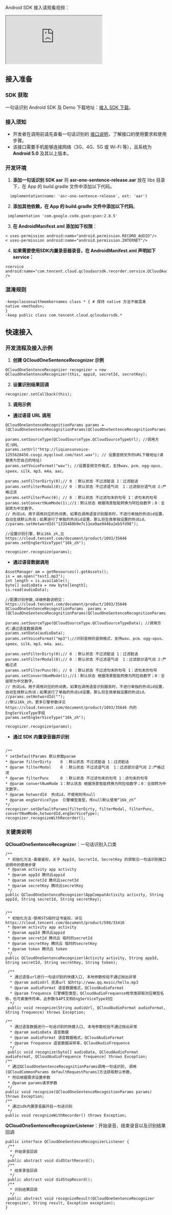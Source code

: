 Android SDK 接入请观看视频：
<div class="doc-video-mod"><iframe src="https://cloud.tencent.com/edu/learning/quick-play/1692-20718?source=gw.doc.media&withPoster=1&notip=1"></iframe></div>

## 接入准备
### SDK 获取
一句话识别 Android SDK 及 Demo 下载地址：[接入 SDK 下载](https://console.cloud.tencent.com/asr/download)。

### 接入须知
- 开发者在调用前请先查看一句话识别的 [接口说明](https://cloud.tencent.com/document/product/1093/37308)，了解接口的使用要求和使用步骤。  
- 该接口需要手机能够连接网络（3G、4G、5G 或 Wi-Fi 等），且系统为 **Android 5.0** 及其以上版本。

### 开发环境
1. **添加一句话识别 SDK aar**
   将 **asr-one-sentence-release.aar** 放在 libs 目录下，在 App 的 build.gradle 文件中添加以下代码。
```
  implementation(name: 'asr-one-sentence-release', ext: 'aar')
```
2. **添加其他依赖，在 App 的 build.gradle 文件中添加以下代码**。
```
 implementation 'com.google.code.gson:gson:2.8.5'
```
3. **在 AndroidManifest.xml 添加如下权限**：
```
< uses-permission android:name="android.permission.RECORD_AUDIO"/>
< uses-permission android:name="android.permission.INTERNET"/>
```
4. **如果需要使用SDK内置录音器录音，在 AndroidManifest.xml 声明如下 service：**
```
<service android:name="com.tencent.cloud.qcloudasrsdk.recorder.service.QCloudAudioMp3RecoderService" />
```

### 混淆规则
```
-keepclasseswithmembernames class * { # 保持 native 方法不被混淆
native <methods>;
}
-keep public class com.tencent.cloud.qcloudasrsdk.*
```

## 快速接入
### 开发流程及接入示例
1. **创建 QCloudOneSentenceRecognizer 示例**
```
QCloudOneSentenceRecognizer recognizer = new QCloudOneSentenceRecognizer(this, appid, secretId, secretKey);
```
2. **设置识别结果回调**
```
recognizer.setCallback(this);
```
3. **调用示例**
 - **通过语音 URL 调用**
```
QCloudOneSentenceRecognitionParams params = (QCloudOneSentenceRecognitionParams)QCloudOneSentenceRecognitionParams.defaultRequestParams();

params.setSourceType(QCloudSourceType.QCloudSourceTypeUrl); //调用方式:URL
params.setUrl("http://liqiansunvoice-1255628450.cosgz.myqcloud.com/test.wav"); // 设置音频文件的URL下载地址(请替换为您自己的地址)
params.setVoiceFormat("wav"); //设置音频文件格式，支持wav、pcm、ogg-opus、speex、silk、mp3、m4a、aac。

params.setFilterDirty(0);// 0 ：默认状态 不过滤脏话 1：过滤脏话
params.setFilterModal(0);// 0 ：默认状态 不过滤语气词  1：过滤部分语气词 2:严格过滤
params.setFilterPunc(0); // 0 ：默认状态 不过滤句末的句号 1：滤句末的句号
params.setConvertNumMode(1);//1：默认状态 根据场景智能转换为阿拉伯数字；0：全部转为中文数字。
// 热词id。用于调用对应的热词表，如果在调用语音识别服务时，不进行单独的热词id设置，自动生效默认热词；如果进行了单独的热词id设置，那么将生效单独设置的热词id。
//params.setHotwordId("1335468b9e7c11ea9ae9446a2eb5fd98"); 

//设置识别引擎，默认16k_zh,见 https://cloud.tencent.com/document/product/1093/35646
params.setEngSerViceType("16k_zh");

recognizer.recognize(params);
```
 - **通过语音数据调用**
```
AssetManager am = getResources().getAssets();
is = am.open("test1.mp3");
int length = is.available();
byte[] audioData = new byte[length];
is.read(audioData);

//配置识别参数,详细参数说明见： https://cloud.tencent.com/document/product/1093/35646
QCloudOneSentenceRecognitionParams  params = (QCloudOneSentenceRecognitionParams)QCloudOneSentenceRecognitionParams.defaultRequestParams();

params.setSourceType(QCloudSourceType.QCloudSourceTypeData); //调用方式:通过语音数据调用
params.setData(audioData);
params.setVoiceFormat("mp3");//识别音频的音频格式，支持wav、pcm、ogg-opus、speex、silk、mp3、m4a、aac。

params.setFilterDirty(0);// 0 ：默认状态 不过滤脏话 1：过滤脏话
params.setFilterModal(0);// 0 ：默认状态 不过滤语气词  1：过滤部分语气词 2:严格过滤
params.setFilterPunc(0); // 0 ：默认状态 不过滤句末的句号 1：滤句末的句号
params.setConvertNumMode(1);//1：默认状态 根据场景智能转换为阿拉伯数字；0：全部转为中文数字。
// 热词id。用于调用对应的热词表，如果在调用语音识别服务时，不进行单独的热词id设置，自动生效默认热词；如果进行了单独的热词id设置，那么将生效单独设置的热词id。
//params.setHotwordId(""); 
//默认16k_zh，更多引擎参数详见https://cloud.tencent.com/document/product/1093/35646 内的EngSerViceType字段
params.setEngSerViceType("16k_zh"); 

recognizer.recognize(params);
```
 - **通过 SDK 内置录音器并识别**
```

/**
* setDefaultParams 默认参数param
* @param filterDirty    0 ：默认状态 不过滤脏话 1：过滤脏话
* @param filterModal    0 ：默认状态 不过滤语气词  1：过滤部分语气词 2:严格过滤
* @param filterPunc     0 ：默认状态 不过滤句末的句号 1：滤句末的句号
* @param convertNumMode 1：默认状态 根据场景智能转换为阿拉伯数字；0：全部转为中文数字。
* @param hotwordId  热词id，不使用则传null
* @param engSerViceType  引擎模型类型，传null默认使用“16k_zh”
*/
recognizer.setDefaultParams(filterDirty, filterModal, filterPunc, convertNumMode,hotwordId,engSerViceType);
recognizer.recognizeWithRecorder();
```

### 关键类说明
**QCloudOneSentenceRecognizer**：一句话识别入口类

```
/**
 * 初始化方法-直接鉴权，关于 AppId, SecretId, SecretKey 的获取见一句话识别接口说明中的使用步骤
 * @param activity app activity
 * @param appId 腾讯云appid
 * @param secretId 腾讯云secretId
 * @param secretKey 腾讯云secretKey
 */
public QCloudOneSentenceRecognizer(AppCompatActivity activity, String appId, String secretId, String secretKey);


/**
 * 初始化方法-使用STS临时证书鉴权，详见https://cloud.tencent.com/document/product/598/33416
 * @param activity app activity
 * @param appId 腾讯云appid
 * @param secretId 腾讯云 临时的secretId
 * @param secretKey 腾讯云 临时的secretKey
 * @param token 腾讯云 token
 */
public QCloudOneSentenceRecognizer(Activity activity, String appId, String secretId, String secretKey, String token);

 /**
  * 通过语音url进行一句话识别的快捷入口, 本地参数校验不通过抛出异常
  * @param audioUrl 资源url 如http://www.qq.music/hello.mp3
  * @param audioFormat 语音数据格式，QCloudAudioFormat
  * @param frequence 引擎模型类型，QCloudAudioFrequence枚举类获取对应模型名称，也可直接传符串，此参数与API文档EngSerViceType对应
  */
 public void recognize(String audioUrl, QCloudAudioFormat audioFormat, String frequence) throws Exception;
 
/**
  * 通过语音数据进行一句话识别的快捷入口, 本地参数校验不通过抛出异常
  * @param audioData 语音数据
  * @param audioFormat 语音数据格式，QCloudAudioFormat
  * @param frequence 语音数据采样率，QCloudAudioFrequence
  */
 public void recognize(byte[] audioData, QCloudAudioFormat audioFormat, QCloudAudioFrequence frequence) throws Exception;
/**
 * 通过QCloudOneSentenceRecognitionParams调用一句话识别, 调用[QCloudCommonParams defaultRequestParams]方法获取默认参数，
 * 然后根据需求设置参数
 * @param params请求参数
 */
public void recognize(QCloudOneSentenceRecognitionParams params) throws Exception;
/**
 * 通过sdk内置录音器开启一句话识别
 */
public void recognizeWithRecorder() throws Exception;
```

**QCloudOneSentenceRecognizerListener**：开始录音、结束录音以及识别结果回调
```
public interface QCloudOneSentenceRecognizerListener {
 /**
  * 开始录音回调
  */
 public abstract void didStartRecord();
 /**
  * 结束录音回调
  */
 public abstract void didStopRecord();
 /**
  * 识别结果回调
  */
 public abstract void recognizeResult(QCloudOneSentenceRecognizer recognizer, String result, Exception exception);
}
```

